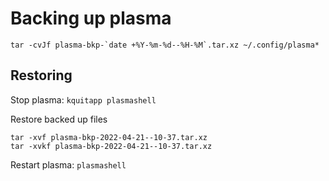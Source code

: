 # Backing up plasma

```shell
tar -cvJf plasma-bkp-`date +%Y-%m-%d--%H-%M`.tar.xz ~/.config/plasma*
```

## Restoring
Stop plasma: `kquitapp plasmashell`

Restore backed up files
```shell
tar -xvf plasma-bkp-2022-04-21--10-37.tar.xz
tar -xvkf plasma-bkp-2022-04-21--10-37.tar.xz
```

Restart plasma: `plasmashell`

